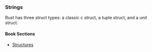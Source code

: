 ### Strings

Rust has three struct types: a classic c struct, a tuple struct, and a unit struct.

#### Book Sections

- [Structures](https://doc.rust-lang.org/rust-by-example/custom_types/structs.html)
